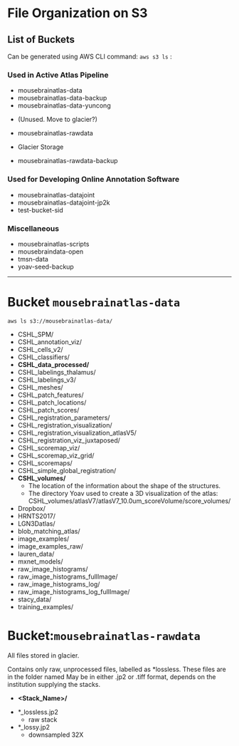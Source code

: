 # File Organization on S3

## List of Buckets
Can be generated using AWS CLI command: `aws s3 ls` :

### Used in Active Atlas Pipeline

* mousebrainatlas-data
* mousebrainatlas-data-backup
* mousebrainatlas-data-yuncong
 - (Unused. Move to glacier?)
* mousebrainatlas-rawdata
 - Glacier Storage
* mousebrainatlas-rawdata-backup

### Used for Developing Online Annotation Software
 
* mousebrainatlas-datajoint
* mousebrainatlas-datajoint-jp2k
* test-bucket-sid

### Miscellaneous

* mousebrainatlas-scripts
* mousebraindata-open
* tmsn-data
* yoav-seed-backup

---

# Bucket `mousebrainatlas-data`

`aws ls s3://mousebrainatlas-data/`
 
* CSHL_SPM/
* CSHL_annotation_viz/
* CSHL_cells_v2/
* CSHL_classifiers/
* __CSHL_data_processed/__
* CSHL_labelings_thalamus/
* CSHL_labelings_v3/
* CSHL_meshes/
* CSHL_patch_features/
* CSHL_patch_locations/
* CSHL_patch_scores/
* CSHL_registration_parameters/
* CSHL_registration_visualization/
* CSHL_registration_visualization_atlasV5/
* CSHL_registration_viz_juxtaposed/
* CSHL_scoremap_viz/
* CSHL_scoremap_viz_grid/
* CSHL_scoremaps/
* CSHL_simple_global_registration/
* __CSHL_volumes/__ 
   * The location of the information about the shape of the structures.
   * The directory Yoav used to create a 3D visualization of the atlas: CSHL_volumes/atlasV7/atlasV7_10.0um_scoreVolume/score_volumes/
* Dropbox/
* HRNTS2017/
* LGN3Datlas/
* blob_matching_atlas/
* image_examples/
* image_examples_raw/
* lauren_data/
* mxnet_models/
* raw_image_histograms/
* raw_image_histograms_fullImage/
* raw_image_histograms_log/
* raw_image_histograms_log_fullImage/
* stacy_data/
* training_examples/ 
    
    
# Bucket:`mousebrainatlas-rawdata`

All files stored in glacier.

Contains only raw, unprocessed files, labelled as *lossless. These files are in the folder named May be in either .jp2 or .tiff format, depends on the institution supplying the stacks.

* __<Stack_Name>/__
 - *_lossless.jp2 
   - raw stack
 - *_lossy.jp2    
   - downsampled 32X
